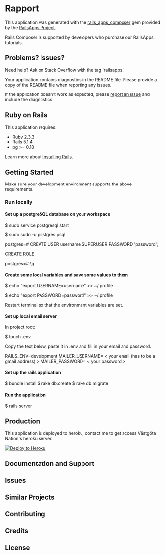 Rapport
================

This application was generated with the [rails_apps_composer](https://github.com/RailsApps/rails_apps_composer) gem
provided by the [RailsApps Project](http://railsapps.github.io/).

Rails Composer is supported by developers who purchase our RailsApps tutorials.

Problems? Issues?
-----------

Need help? Ask on Stack Overflow with the tag 'railsapps.'

Your application contains diagnostics in the README file. Please provide a copy of the README file when reporting any issues.

If the application doesn't work as expected, please [report an issue](https://github.com/RailsApps/rails_apps_composer/issues)
and include the diagnostics.

Ruby on Rails
-------------

This application requires:

- Ruby 2.3.3
- Rails 5.1.4
- pg >= 0.18

Learn more about [Installing Rails](http://railsapps.github.io/installing-rails.html).

Getting Started
---------------

Make sure your development environment supports the above requirements.

### Run locally

#### Set up a postgreSQL database on your workspace  

$ sudo service postgresql start

$ sudo sudo -u postgres psql

postgres=# CREATE USER username SUPERUSER PASSWORD 'password';

CREATE ROLE

postgres=# \q

#### Create some local variables and save some values to them 

$ echo "export USERNAME=username" >> ~/.profile

$ echo "export PASSWORD=password" >> ~/.profile

Restart terminal so that the environment variables are set.

#### Set up local email server

In project root:

$ touch .env

Copy the text below, paste it in .env and fill in your email and password.

RAILS_ENV=development
MAILER_USERNAME= < your email (has to be a gmail address) >
MAILER_PASSWORD= < your password >

#### Set up the rails application

$ bundle install
$ rake db:create
$ rake db:migrate

#### Run the application

$ rails server

Production
------------

This application is deployed to heroku, contact me to get access Västgöta Nation's heroku server.

[![Deploy to Heroku](https://www.herokucdn.com/deploy/button.png)](https://heroku.com/deploy)

Documentation and Support
-------------------------

Issues
-------------

Similar Projects
----------------

Contributing
------------

Credits
-------

License
-------
